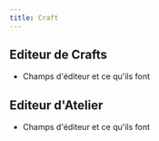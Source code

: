 ```yaml
---
title: Craft
---
```



## Editeur de Crafts
* Champs d'éditeur et ce qu'ils font

## Editeur d'Atelier
* Champs d'éditeur et ce qu'ils font
